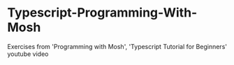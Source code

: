 # Typescript-Programming-With-Mosh
Exercises from 'Programming with Mosh', 'Typescript Tutorial for Beginners' youtube video
